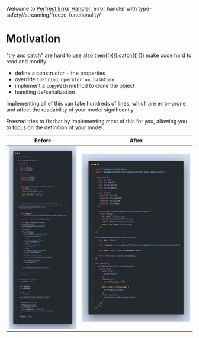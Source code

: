 Welcome to [Perfrect Error Handler](https://pub.dev/packages/perfect_error_handler), error handler with type-safety//streaming/freeze-functionality/

# Motivation
"try and catch" are hard to use also then((){}).catch((){}) make code hard to read and modify



- define a constructor + the properties
- override `toString`, `operator ==`, `hashCode`
- implement a `copyWith` method to clone the object
- handling de/serialization

Implementing all of this can take hundreds of lines, which are error-prone
and affect the readability of your model significantly.

Freezed tries to fix that by implementing most of this for you, allowing you
to focus on the definition of your model.

| Before                          | After                          |
| ------------------------------- | ------------------------------ |
| ![before](readme/before.png) | ![before](readme/after.png) |
